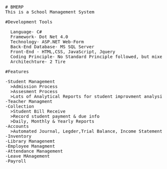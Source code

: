 <pre>
# BMERP
This is a School Management System

#Development Tools

  Language- C#
  Framework- Dot Net 4.0
  Technology- ASP.NET Web-Form
  Back-End Database- MS SQL Server
  Front-End - HTML,CSS, JavaScript, Jquery
  Coding Principle- No Standard Principle followed, but mixed of structural method based and some OOP concept used
  Architechture- 2 Tire

#Features

-Student Management
  >Admission Process
  >Assesment Process
  >Lots of Analytical Reports for student improvment analysis
-Teacher Managment
-Collection
  >Student Bill Receive
  >Record student payment & due info
  >Daily, Monthly & Yearly Reports
-Accounts
  >Automated Journal, Legder,Trial Balance, Income Statement, Balance Sheet.
-Inventory
-Library Managenemt
-Employee Managment
-Attendance Management
-Leave MAnagement
-Payroll
</pre>
